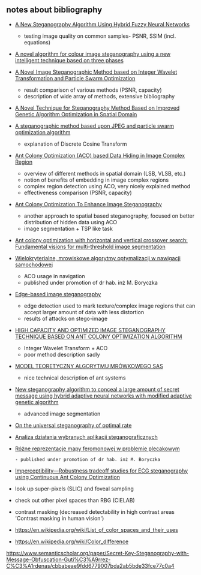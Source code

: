 ## notes about bibliography

-   [A New Steganography Algorithm Using Hybrid Fuzzy Neural
    Networks](file:///Users/grzegorzkazana/Desktop/Stegano_Ant/A%20New%20Steganography%20Algorithm%20Using%20Hybrid%20Fuzzy%20Neural%20Networks.pdf)

    -   testing image quality on common samples- PSNR, SSIM (incl. equations)

-   [A novel algorithm for colour image steganography using a new
    intelligent technique based on three phases](file:///Users/grzegorzkazana/Desktop/Stegano_Ant/A%20novel%20algorithm%20for%20colour%20image%20steganography%20using%20a%20new%20intelligent%20technique%20based%20on%20three%20phases.pdf)

-   [A Novel Image Steganographic Method based on Integer Wavelet
    Transformation and Particle Swarm Optimization](file:///Users/grzegorzkazana/Desktop/Stegano_Ant/A%20Novel%20Image%20Steganographic%20Method%20based%20on%20Integer%20Wavelet%20Transformation%20and%20Particle%20Swarm%20Optimization.pdf)

    -   result comparison of various methods (PSNR, capacity)
    -   description of wide array of methods, extensive bibliography

-   [A Novel Technique for Steganography Method Based on
    Improved Genetic Algorithm Optimization in Spatial Domain](file:///Users/grzegorzkazana/Desktop/Stegano_Ant/A%20Novel%20Technique%20for%20Steganography%20Method%20Based%20on.pdf)

-   [A steganographic method based upon JPEG and particle
    swarm optimization algorithm](file:///Users/grzegorzkazana/Desktop/Stegano_Ant/A%20steganographic%20method%20based%20upon%20JPEG%20and%20particle%20swarm%20optimization%20algorithm.pdf)

    -   explanation of Discrete Cosine Transform

-   [Ant Colony Optimization (ACO) based Data Hiding in Image
    Complex Region](file:///Users/grzegorzkazana/Desktop/Stegano_Ant/Ant%20Colony%20Optimization%20ACO%20based%20Data%20Hiding%20in%20Image%20Complex%20Region.pdf)

    -   overview of different methods in spatial domain (LSB, VLSB, etc.)
    -   notion of benefits of embedding in image complex regions
    -   complex region detection using ACO, very nicely explained method
    -   effectiveness comparison (PSNR, capacity)

-   [Ant Colony Optimization To Enhance Image
    Steganography](file:///Users/grzegorzkazana/Desktop/Stegano_Ant/Ant%20Colony%20Optimization%20To%20Enhance%20Image%20Steganography.pdf)

    -   another approach to spatial based steganography, focused on better distribution of hidden data using ACO
    -   image segmentation + TSP like task

-   [Ant colony optimization with horizontal and vertical crossover search:
    Fundamental visions for multi-threshold image segmentation ](file:///Users/grzegorzkazana/Desktop/Stegano_Ant/Ant%20colony%20optimization%20with%20horizontal%20and%20vertical%20crossover%20search%20Fundamental%20visions%20for%20multi-thres.image%20segmentation.pdf)

-   [Wielokryterialne, mrowiskowe algorytmy
    optymalizacji w nawigacji samochodowej](file:///Users/grzegorzkazana/Desktop/Stegano_Ant/Bura_Wielokryterialne_mrowiskowe_algorytmyprom.Boryczka.pdf)

    -   ACO usage in navigation
    -   published under promotion of dr hab. inż M. Boryczka

-   [Edge-based image steganography](file:///Users/grzegorzkazana/Desktop/Stegano_Ant/Edge-based_image_steganography.pdf)

    -   edge detection used to mark texture/complex image regions that can accept larger amount of data with less distortion
    -   results of attacks on stego-image

-   [HIGH CAPACITY AND OPTIMIZED IMAGE
    STEGANOGRAPHY TECHNIQUE BASED
    ON ANT COLONY OPTIMIZATION
    ALGORITHM](file:///Users/grzegorzkazana/Desktop/Stegano_Ant/HIGH%20CAPACITY%20AND%20OPTIMIZED%20IMAGE%20STEGANOGRAPHY%20TECHNIQUE%20BASED%20ON%20ANT%20COLONY%20OPTIMIZATION%20ALGORITHM.pdf)

    -   Integer Wavelet Transform + ACO
    -   poor method description sadly

-   [MODEL TEORETYCZNY
    ALGORYTMU MRÓWKOWEGO SAS](file:///Users/grzegorzkazana/Desktop/Stegano_Ant/MODEL%20TEORETYCZNY%20ALGORYTMU%20MRO%CC%81WKOWEGO%20SAS.pdf)

    -   nice technical description of ant systems

-   [New steganography algorithm to conceal a large amount of secret message using
    hybrid adaptive neural networks with modified adaptive genetic algorithm](file:///Users/grzegorzkazana/Desktop/Stegano_Ant/New%20steganography%20algorithm%20to%20conceal%20a%20large%20amount%20of%20secret%20message%20using%20hybrid%20adaptive%20neural.pdf)

    -   advanced image segmentation

-   [On the universal steganography of optimal rate](file:///Users/grzegorzkazana/Desktop/Stegano_Ant/On%20the%20universal%20steganography%20of%20optimal%20rate.pdf)

-   [Analiza działania wybranych aplikacji steganograficznych](file:///Users/grzegorzkazana/Desktop/Stegano_Ant/przegl%20d_7.102-123.pdf)

-   [Różne reprezentacje mapy
    feromonowej w problemie plecakowym](file:///Users/grzegorzkazana/Desktop/Stegano_Ant/Ro%CC%81zne%20reprezentacje%20mapy%20feromonowej...jd_aco_mkp_promotor-Boryczko.pdf)

        - published under promotion of dr hab. inż M. Boryczka

-   [Imperceptibility—Robustness tradeoff studies for ECG steganography
    using Continuous Ant Colony Optimization](file:///Users/grzegorzkazana/Desktop/Stegano_Ant/studiesforECGsteganographyusingContinuousAntColonyOptimization.pdf)

-   look up super-pixels (SLIC) and foveal sampling
-   check out other pixel spaces than RBG (CIELAB)
-   contrast masking (decreased detectability in high contrast areas 'Contrast masking in human vision')
-   https://en.wikipedia.org/wiki/List_of_color_spaces_and_their_uses
-   https://en.wikipedia.org/wiki/Color_difference

https://www.semanticscholar.org/paper/Secret-Key-Steganography-with-Message-Obfuscation-Guti%C3%A9rrez-C%C3%A1rdenas/cbbabeae9fdd6779007bda2ab5bde33fce77c0a4
